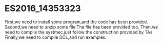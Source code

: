 # ES2016_14353323

First,we need to install some program,and the code has been provided.
Second,we need to unzip some file.The file has been provided too.
Then,we need to compile the systmec,just follow the construction provided by TAs
Finally,we need to compile DOL,and run examples.
